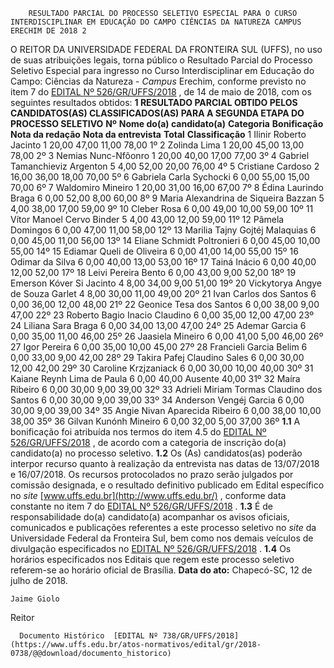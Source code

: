         RESULTADO PARCIAL DO PROCESSO SELETIVO ESPECIAL PARA O CURSO INTERDISCIPLINAR EM EDUCAÇÃO DO CAMPO CIÊNCIAS DA NATUREZA CAMPUS ERECHIM DE 2018 2  

 O REITOR DA UNIVERSIDADE FEDERAL DA FRONTEIRA SUL (UFFS), no uso de suas atribuições legais, torna público o Resultado Parcial do Processo Seletivo Especial para ingresso no Curso Interdisciplinar em Educação do Campo: Ciências da Natureza - *Campus* Erechim, conforme previsto no item 7 do [EDITAL Nº 526/GR/UFFS/2018](https://www.uffs.edu.br/atos-normativos/edital/gr/2018-0526)  , de 14 de maio de 2018, com os seguintes resultados obtidos:  **1 RESULTADO PARCIAL OBTIDO PELOS CANDIDATOS(AS) CLASSIFICADOS(AS) PARA A SEGUNDA ETAPA DO PROCESSO SELETIVO**      **Nº**    **Nome do(a) candidato(a)**    **Categoria**    **Bonificação**    **Nota da redação**    **Nota da entrevista**    **Total**    **Classificação**      1   Ilinir Roberto Jacinto   1   20,00   47,00   11,00   78,00   1º     2   Zolinda Lima   1   20,00   45,00   13,00   78,00   2º     3   Nemias Nunc-Nfôonro   1   20,00   40,00   17,00   77,00   3º     4   Gabriel Tamanchieviz Argenton   5   4,00   52,00   20,00   76,00   4º     5   Cristiane Cardoso   2   16,00   36,00   18,00   70,00   5º     6   Gabriela Carla Sychocki   6   0,00   55,00   15,00   70,00   6º     7   Waldomiro Mineiro   1   20,00   31,00   16,00   67,00   7º     8   Édina Laurindo Braga   6   0,00   52,00   8,00   60,00   8º     9   Maria Alexandrina de Siqueira Bazzan   5   4,00   38,00   17,00   59,00   9º     10   Cleber Rosa   6   0,00   49,00   10,00   59,00   10º     11   Vítor Manoel Cervo Binder   5   4,00   43,00   12,00   59,00   11º     12   Pâmela Domingos   6   0,00   47,00   11,00   58,00   12º     13   Marilia Tajny Gojtéj Malaquias   6   0,00   45,00   11,00   56,00   13º     14   Eliane Schmidt Poltronieri   6   0,00   45,00   10,00   55,00   14º     15   Ediamar Queli de Oliveira   6   0,00   41,00   14,00   55,00   15º     16   Odimar da Silva   6   0,00   40,00   13,00   53,00   16º     17   Tainá Inácio   6   0,00   40,00   12,00   52,00   17º     18   Leivi Pereira Bento   6   0,00   43,00   9,00   52,00   18º     19   Emerson Kóver Si Jacinto   4   8,00   34,00   9,00   51,00   19º     20   Vickytorya Angye de Souza Garlet   4   8,00   30,00   11,00   49,00   20º     21   Ivan Carlos dos Santos   6   0,00   36,00   12,00   48,00   21º     22   Geonice Tesa dos Santos   6   0,00   38,00   9,00   47,00   22º     23   Roberto Bagio Inacio Claudino   6   0,00   35,00   12,00   47,00   23º     24   Liliana Sara Braga   6   0,00   34,00   13,00   47,00   24º     25   Ademar Garcia   6   0,00   35,00   11,00   46,00   25º     26   Jaasiela Mineiro   6   0,00   41,00   5,00   46,00   26º     27   Igor Pereira   6   0,00   35,00   10,00   45,00   27º     28   Francieli Garcia Belim   6   0,00   33,00   9,00   42,00   28º     29   Takira Pafej Claudino Sales   6   0,00   30,00   12,00   42,00   29º     30   Caroline Krzjzaniack   6   0,00   30,00   10,00   40,00   30º     31   Kaiane Reynh Lima de Paula   6   0,00   40,00   Ausente   40,00   31º     32   Maíra Ribeiro   6   0,00   30,00   9,00   39,00   32º     33   Adrieli Miriam Tormas Claudino dos Santos   6   0,00   30,00   9,00   39,00   33º     34   Anderson Vengéj Garcia   6   0,00   30,00   9,00   39,00   34º     35   Angie Nivan Aparecida Ribeiro   6   0,00   38,00   10,00   38,00   35º     36   Gilvan Kunónh Mineiro   6   0,00   32,00   5,00   37,00   36º     **1.1** A bonificação foi atribuída nos termos do item 4.5 do [EDITAL Nº 526/GR/UFFS/2018](https://www.uffs.edu.br/atos-normativos/edital/gr/2018-0526)  , de acordo com a categoria de inscrição do(a) candidato(a) no processo seletivo. **1.2** Os (As) candidatos(as) poderão interpor recurso quanto à realização da entrevista nas datas de 13/07/2018 e 16/07/2018. Os recursos protocolados no prazo serão julgados por comissão designada, e o resultado definitivo publicado em Edital específico no *site*  [www.uffs.edu.br](http://www.uffs.edu.br/)  , conforme data constante no item 7 do [EDITAL Nº 526/GR/UFFS/2018](https://www.uffs.edu.br/atos-normativos/edital/gr/2018-0526)  . **1.3** É de responsabilidade do(a) candidato(a) acompanhar os avisos oficiais, comunicados e publicações referentes a este processo seletivo no *site* da Universidade Federal da Fronteira Sul, bem como nos demais veículos de divulgação especificados no [EDITAL Nº 526/GR/UFFS/2018](https://www.uffs.edu.br/atos-normativos/edital/gr/2018-0526)  . **1.4** Os horários especificados nos Editais que regem este processo seletivo referem-se ao horário oficial de Brasília.      **Data do ato:** Chapecó-SC, 12 de julho de 2018.   
 

    Jaime Giolo   
 Reitor 

      Documento Histórico  [EDITAL Nº 738/GR/UFFS/2018](https://www.uffs.edu.br/atos-normativos/edital/gr/2018-0738/@@download/documento_historico)     
      